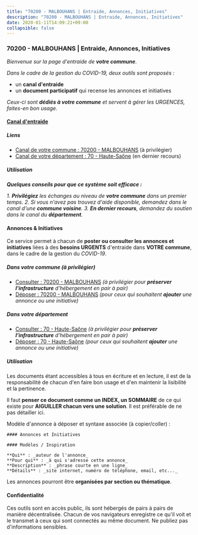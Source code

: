 ```yaml
---
title: "70200 - MALBOUHANS | Entraide, Annonces, Initiatives"
description: "70200 - MALBOUHANS | Entraide, Annonces, Initiatives"
date: 2020-01-11T14:09:21+09:00
collapsible: false
---
```


### 70200 - MALBOUHANS | Entraide, Annonces, Initiatives

_Bienvenue sur la page d'entraide de **votre commune**_.

_Dans le cadre de la gestion du COVID-19, deux outils sont proposés :_

- un **canal d'entraide**
- un **document participatif** qui recense les annonces et initiatives

_Ceux-ci sont **dédiés à votre commune** et servent à gérer les URGENCES, faites-en bon usage._

#### [Canal d'entraide](https://entraide.stopcoronavirus.tech/#/channel/70200_malbouhans)

##### Liens

- [Canal de votre commune : 70200 	- MALBOUHANS](https://entraide.stopcoronavirus.tech/#/channel/70200_malbouhans) (à privilégier)
- [Canal de votre département : 70 	- Haute-Saône](https://entraide.stopcoronavirus.tech/#/channel/70_haute-saone) (en dernier recours)

##### Utilisation

_**Quelques conseils pour que ce système soit efficace :**_

_1. **Privilégiez** les échanges au niveau de **votre commune** dans un premier temps._
_2. Si vous n'avez pas trouvez d'aide disponible, demandez dans le canal d'une **commune voisine**._
_3. **En dernier recours**, demandez du soutien dans le canal du **département**._

#### Annonces & Initiatives


Ce service permet à chacun de **poster ou consulter les annonces et initiatives** liées à des **besoins
URGENTS** d'entraide dans **VOTRE commune**, dans le cadre de la gestion du _COVID-19_.

##### Dans votre commune (à privilégier)

- [Consulter : 70200 	- MALBOUHANS](https://docs.stopcoronavirus.tech/#/r/markdown/70200_malbouhans/4XTTM1s6YQen7gUrY6LV9RruHgHXV1gmfRQyVCXgsuZhgQXc7) _(à privilégier pour **préserver l'infrastructure** d'hébergement en pair à pair)_
- [Déposer : 70200 	- MALBOUHANS](https://docs.stopcoronavirus.tech/#/w/markdown/70200_malbouhans/4XTTM1s6YQen7gUrY6LV9RruHgHXV1gmfRQyVCXgsuZhgQXc7-K3TgUGMeBER5ZgF8po6aHs7vhpM4o5eD6XS6xg9DRtWBiEyyryiUSpE8FxKKht5equ9URm6euM2BtZPDpeQbZTfWAuRfZsAqUizHzyLWpE7425naJ6Dm43JwgbpRacxbuZPa9Vn3) _(pour ceux qui souhaitent **ajouter** une annonce ou une initiative)_

##### Dans votre département

- [Consulter : 70 	- Haute-Saône](https://docs.stopcoronavirus.tech/#/r/markdown/70_haute-saone/4XTTM1Qw5gWJwnbmhPrvSKEuxzFSLfcan2ojFT8rGLtekRBxa) _(à privilégier pour **préserver l'infrastructure** d'hébergement en pair à pair)_
- [Déposer : 70 	- Haute-Saône](https://docs.stopcoronavirus.tech/#/w/markdown/70_haute-saone/4XTTM1Qw5gWJwnbmhPrvSKEuxzFSLfcan2ojFT8rGLtekRBxa-K3TgV3DzQqgvogJp4ssr5C4LtuwodpPuPzeyYteF7RYpPmB6qZReU6MSLhXwicMUyp48x2iAZ6d5rb8nj2gdVeVdHTnHytfw8TXYuYis3ugBtveCp9sqAoRBPaTyXCxThvxaN7zN) _(pour ceux qui souhaitent **ajouter** une annonce ou une initiative)_


##### Utilisation

Les documents étant accessibles à tous en écriture et en lecture, il est de la
responsabilité de chacun d'en faire bon usage et d'en maintenir la lisibilité
et la pertinence.

Il faut **penser ce document comme un INDEX, un SOMMAIRE** de ce qui existe
pour **AIGUILLER chacun vers une solution**. Il est préférable de ne pas détailler ici.

Modèle d'annonce à déposer et syntaxe associée (à copier/coller) :

    #### Annonces et Initiatives

    #### Modèles / Inspiration

    **Qui** : _auteur de l'annonce_
    **Pour qui** : _à qui s'adresse cette annonce_
    **Description** : _phrase courte en une ligne_
    **Détails** : _site internet, numéro de téléphone, email, etc..._


Les annonces pourront être **organisées par section ou thématique**.

#### Confidentialité

Ces outils sont en accès public, ils sont hébergés de pairs à pairs de manière décentralisée.
Chacun de vos navigateurs enregistre ce qu'il voit et le transmet à ceux qui sont connectés au même document.
Ne publiez pas d'informations sensibles.
